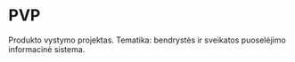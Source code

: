 # PVP
Produkto vystymo projektas. Tematika: bendrystės ir sveikatos puoselėjimo informacinė sistema.
